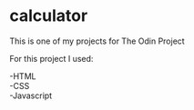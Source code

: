 # calculator

This is one of my projects for The Odin Project<br/>

For this project I used:<br/>

-HTML<br/>
-CSS<br/>
-Javascript